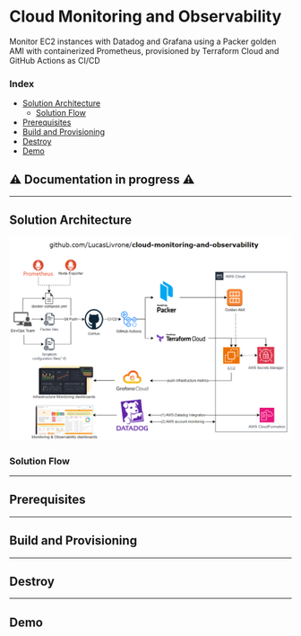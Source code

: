 # Cloud Monitoring and Observability

Monitor EC2 instances with Datadog and Grafana using a Packer golden AMI with containerized Prometheus, provisioned by Terraform Cloud and GitHub Actions as CI/CD

### Index
* <a href="#solution-architecture">Solution Architecture</a>
  * <a href="#solution-flow">Solution Flow</a>
* <a href="#prerequisites">Prerequisites</a>
* <a href="#build-and-provisioning">Build and Provisioning</a>
* <a href="#destroy">Destroy</a>
* <a href="#demo">Demo</a>

## ⚠️ Documentation in progress ⚠️

---

## Solution Architecture

![solution_architecture](img/solution_architecture.png)

### Solution Flow

---

## Prerequisites

---

## Build and Provisioning

---

## Destroy

---

## Demo